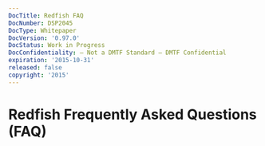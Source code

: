 ```yaml
---
DocTitle: Redfish FAQ
DocNumber: DSP2045
DocType: Whitepaper
DocVersion: '0.97.0'
DocStatus: Work in Progress
DocConfidentiality: – Not a DMTF Standard – DMTF Confidential
expiration: '2015-10-31'
released: false
copyright: '2015'
---
```


# Redfish Frequently Asked Questions (FAQ)
